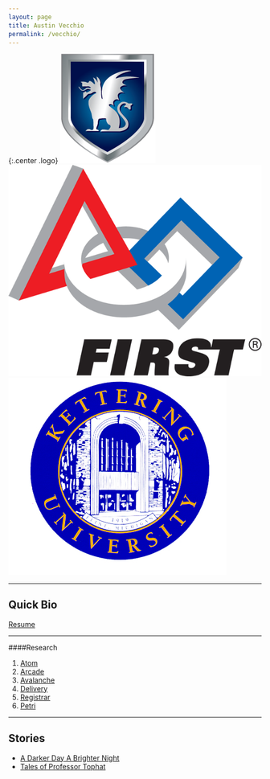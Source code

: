 ```yaml
---
layout: page
title: Austin Vecchio
permalink: /vecchio/
---
```


{:.center .logo}
[![Beta Theta Pi Logo](/assets/logos/btplogo.png )](http://betathetapi.org)
[![First Robotics Logo](/assets/logos/firstlogo.png )](http://usfirst.org)
[![Kettering University Logo](/assets/logos/kulogo.png )](http://kettering.edu)

- - -

## Quick Bio
[Resume](https://cdn.rawgit.com/avecchio/resume/master/pdf/resume.pdf)


- - -

####Research

1. [Atom](https://github.com/vortexlaboratory/atom)
2. [Arcade](https://github.com/vortexlaboratory/arcade)
3. [Avalanche](https://github.com/sprocket-games/avalanche)
4. [Delivery](https://github.com/binarylabs/delivery)
5. [Registrar](https://github.com/binarylabs/registrar)
6. [Petri](https://github.com/vortexlaboratory/petri)

- - -

## Stories

- [A Darker Day A Brighter Night]()
- [Tales of Professor Tophat](/vecchio/tales)
